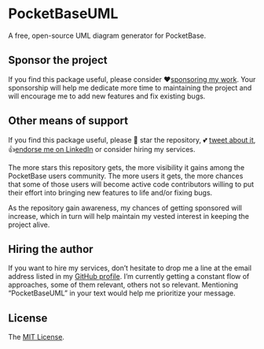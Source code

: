 # PocketBaseUML

A free, open-source UML diagram generator for PocketBase.

## Sponsor the project

If you find this package useful, please consider ❤️[sponsoring my work](https://github.com/sponsors/icflorescu). Your sponsorship will help me dedicate more time to maintaining the project and will encourage me to add new features and fix existing bugs.

## Other means of support

If you find this package useful, please 🙏 star the repository, 💕 [tweet about it](http://twitter.com/share?text=PocketBaseUML%3A%20a%20free%2C%20open-source%20UML%20diagram%20generator%20for%20PocketBase&url=https%3A%2F%2Fgithub.com%2Fpocketbase-uml%2Fpocketbase-uml.github.io&hashtags=pocketbase%2Cuml%2Cdiagramming&via=icflorescu), 👍[endorse me on LinkedIn](https://www.linkedin.com/in/icflorescu) or consider hiring my services.

The more stars this repository gets, the more visibility it gains among the PocketBase users community. The more
users it gets, the more chances that some of those users will become active code contributors willing to put
their effort into bringing new features to life and/or fixing bugs.

As the repository gain awareness, my chances of getting sponsored will increase,
which in turn will help maintain my vested interest in keeping the project alive.

## Hiring the author

If you want to hire my services, don’t hesitate to drop me a line at the email address listed in my [GitHub profile](https://github.com/icflorescu).
I’m currently getting a constant flow of approaches, some of them relevant, others not so relevant.
Mentioning “PocketBaseUML” in your text would help me prioritize your message.

## License

The [MIT License](https://github.com/pocketbase-uml/pocketbase-uml.github.io/blob/master/LICENSE).
